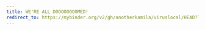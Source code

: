 ```yaml
---
title: WE'RE ALL DOOOOOOOOMED!
redirect_to: https://mybinder.org/v2/gh/anotherkamila/viruslocal/HEAD?labpath=voila%2Frender%2Fcovid19-zrh.ipynb
---
```

